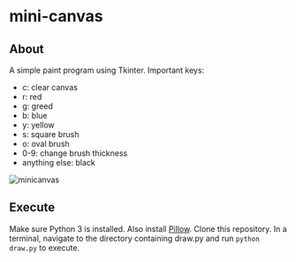 # mini-canvas

## About
A simple paint program using Tkinter.
Important keys:
- c: clear canvas
- r: red
- g: greed
- b: blue
- y: yellow
- s: square brush
- o: oval brush
- 0-9: change brush thickness
- anything else: black  

![minicanvas](https://dxaviud.github.io/images/minicanvas.gif)

## Execute
Make sure Python 3 is installed. Also install [Pillow](https://pillow.readthedocs.io/en/stable/installation.html). Clone this repository. In a terminal, navigate to the directory containing draw.py and run `python draw.py` to execute.
